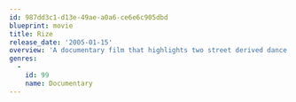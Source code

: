 ```yaml
---
id: 987dd3c1-d13e-49ae-a0a6-ce6e6c905dbd
blueprint: movie
title: Rize
release_date: '2005-01-15'
overview: 'A documentary film that highlights two street derived dance styles, Clowing and Krumping, that came out of the low income neighborhoods of L.A.. Director David LaChapelle interviews each dance crew about how their unique dances evolved. A new and positive activity away from the drugs, guns, and gangs that ruled their neighborhood. A raw film about a growing sub-culture movements in America.'
genres:
  -
    id: 99
    name: Documentary
---
```

